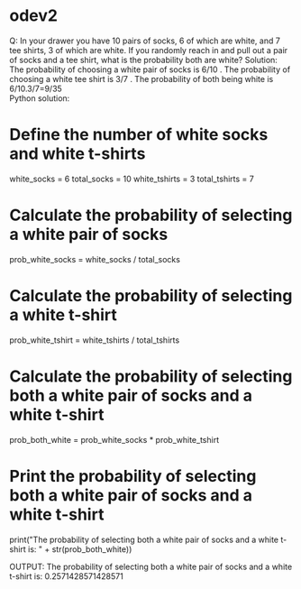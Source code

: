 # odev2
Q: In your drawer you have 10 pairs of socks, 6 of which are white, and 7 tee shirts, 3 of which are white. If you randomly reach in and pull out a pair of socks and a tee shirt, what is the probability both are white?
Solution: 
The probability of choosing a white pair of socks is 6/10 .
The probability of choosing a white tee shirt is 3/7 .
The probability of both being white is 6/10.3/7=9/35  
Python solution:

# Define the number of white socks and white t-shirts
white_socks = 6
total_socks = 10
white_tshirts = 3
total_tshirts = 7

# Calculate the probability of selecting a white pair of socks
prob_white_socks = white_socks / total_socks

# Calculate the probability of selecting a white t-shirt
prob_white_tshirt = white_tshirts / total_tshirts

# Calculate the probability of selecting both a white pair of socks and a white t-shirt
prob_both_white = prob_white_socks * prob_white_tshirt

# Print the probability of selecting both a white pair of socks and a white t-shirt
print("The probability of selecting both a white pair of socks and a white t-shirt is: " + str(prob_both_white))


OUTPUT:
The probability of selecting both a white pair of socks and a white t-shirt is: 0.2571428571428571
